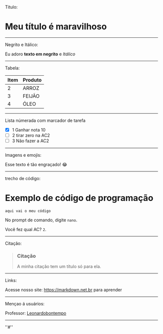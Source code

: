 
Titulo:
# Meu título é maravilhoso

------------------------------



Negrito e Itálico:

Eu adoro **texto em negrito** e _Itálico_


-------------------------------

Tabela:

| Item        | Produto  |
| ----------- | ----------- |
| 2           | ARROZ    |
| 3           | FEIJÃO
| 4          | ÓLEO      | 

------------------------------

Lista númerada com marcador de tarefa

-  [x] 1 Ganhar nota 10
-  [ ] 2 tirar zero na AC2
-  [ ] 3 Não fazer a AC2

------------------------------


Imagens e emojis:

Esse texto é tão engraçado! :joy:

------------------------------
trecho de código:

# Exemplo de código de programação 
```` aqui vai o meu código ````

No prompt de comando, digite `nano`.

Você fez qual AC?  `2`.

------------------------------



Citação:

> ### Citação ###
> A minha citação tem um título só para ela.


----------------------------------------



Links:

Acesse nosso site: https://markdown.net.br para aprender


------------------------------

Mençao á usuários:


Professor: [Leonardobontempo](https://github.com/leonardobontempo)

------------------------------

''#''

